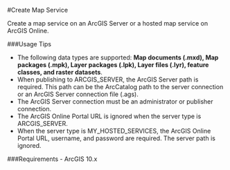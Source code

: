 #Create Map Service

Create a map service on an ArcGIS Server or a hosted map service on ArcGIS Online.

###Usage Tips
  - The following data types are supported: **Map documents (.mxd), Map packages (.mpk), Layer packages (.lpk), Layer files (.lyr), feature classes, and raster datasets**.
  - When publishing to ARCGIS_SERVER, the ArcGIS Server path is required. This path can be the ArcCatalog path to the server connection or an ArcGIS Server connection file (.ags). 
  - The ArcGIS Server connection must be an administrator or publisher connection.
  - The ArcGIS Online Portal URL is ignored when the server type is ARCGIS_SERVER.
  - When the server type is MY_HOSTED_SERVICES, the ArcGIS Online Portal URL, username, and password are required. The server path is ignored.
  

###Requirements
    - ArcGIS 10.x

[Voyager Search]:http://voyagersearch.com/
[@VoyagerGIS]:https://twitter.com/voyagergis
[github]:https://github.com/voyagersearch/tasks

